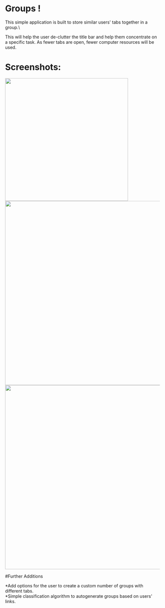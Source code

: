 # Groups !

This simple application is built to store similar users' tabs together in a group.\

This will help the user de-clutter the title bar and help them concentrate on a specific task. As fewer tabs are open, fewer computer resources will be used.

# Screenshots:
<img src="/Screenshots/1stimage.png" height="400px"/>\
<img src="/Screenshots/2ndimage.png" height="600px"/>
<img src="/Screenshots/3rdimage.png" height="600px"/>

#Further Additions


*Add options for the user to create a custom number of groups with different tabs.\
*Simple classification algorithm to autogenerate groups based on users' links.
